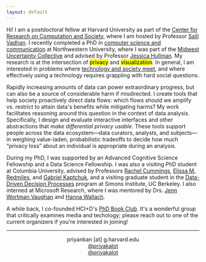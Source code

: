 ```yaml
---
layout: default
---
```

Hi! I am a postdoctoral fellow at Harvard University as part of the <a href="https://crcs.seas.harvard.edu/" target="_blank">Center for Research on Computation and Society</a>, where I am hosted by Professor <a href="https://salil.seas.harvard.edu/" target="_blank">Salil Vadhan</a>. I recently completed a PhD in <a href="https://tsb.northwestern.edu/" target="_blank">computer science and communication</a> at Northwestern University, where I was part of the <a href="https://mucollective.northwestern.edu/" target="_blank">Midwest Uncertainty Collective</a> and advised by Professor <a href="http://users.eecs.northwestern.edu/~jhullman/" target="_blank">Jessica Hullman</a>. My research is at the intersection of <mark>privacy</mark> and <mark>visualization</mark>. In general, I am interested in problems where <a href="https://priyakalot.github.io/papers/Whats_Driving_Conflicts_Around_Differential_Privacy_for_the_U.S._Census.pdf" target="_blank">technology and society meet</a>, and where effectively using a technology requires grappling with hard social questions.

Rapidly increasing amounts of data can power extraordinary progress, but can also be a source of considerable harm if misdirected. I create tools that help society proactively direct data flows: which flows should we amplify vs. restrict to attain data's benefits while mitigating harms? My work facilitates reasoning around this question in the context of data analysis. Specifically, I design and evaluate interactive interfaces and other abstractions that <i>make differential privacy usable</i>. These tools support people across the data ecosystem—data curators, analysts, and subjects—in weighing value-laden, probabilistic tradeoffs to decide how much “privacy loss” about an individual is appropriate during an analysis. 

During my PhD, I was supported by an Advanced Cognitive Science Fellowship and a Data Science Fellowship. I was also a visiting PhD student at Columbia University, advised by Professors <a href="https://rachelcummings.com/" target="_blank">Rachel Cummings</a>, <a href="https://elissaredmiles.com/" target="_blank">Elissa M. Redmiles</a>, and <a href="https://cs-people.bu.edu/kaptchuk/" target="_blank">Gabriel Kaptchuk</a>, and a visiting graduate student in the <a href="https://simons.berkeley.edu/programs/datadriven2022" target="_blank">Data-Driven Decision Processes</a> program at Simons Institute, UC Berkeley. I also interned at Microsoft Research, where I was mentored by Drs. <a href="http://www.jennwv.com/" target="_blank">Jenn Wortman Vaughan</a> and <a href="http://dirichlet.net/" target="_blank">Hanna Wallach</a>.

A while back, I co-founded HCI+D's <a href="https://hci.northwestern.edu/news-events/phd-book-club.html" target="_blank">PhD Book Club</a>. It's a wonderful group that critically examines media and techology; please reach out to one of the current organizers if you're interested in joining!

<hr>
<p align="center"><i class="fas fa-envelope"></i> priyankan [at] g.harvard.edu <br/>
<i class="fab fa-mastodon"></i> <a href="https://hci.social/@priyakalot" target="_blank">@priyakalot</a> <br/>
<i class="fab fa-twitter"></i> <a href="https://twitter.com/priyakalot" target="_blank">@priyakalot</a></p>

<!-- <img class="profile-custom" src="profile.jpeg"> -->
